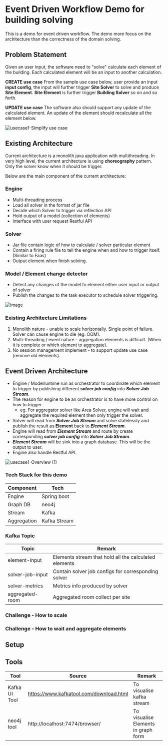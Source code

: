 

# Event Driven Workflow Demo for building solving
This is a demo for event driven workflow. The demo more focus on the architecture than the correctness of the domain solving.

## Problem Statement
Given an user input, the software need to "solve" calculate each element of the building. Each calculated element will be an input to another calculation. 

**CREATE use case**
From the sample use case below, user provide an input **input config**, the input will further trigger **Site Solver** to solve and produce **Site Element**. **Site Element** is further trigger **Building Solver** so on and so forth. 

**UPDATE use case**
The software also should support any update of the calculated element. An update of the element should recalculate all the element below. 


![usecase1-Simplify use case](https://user-images.githubusercontent.com/6212089/180974104-106ab1d8-d839-44fb-a006-9dc58ab930a4.jpg)

## Existing Architecture
Current architecture is a monolith java application with multithreading. In very high level, the current architecture is using **choreography** pattern. Only the solver know when it should be trigger.

Below are the main component of the current architecture:

### Engine
 - Multi-threading process 
 - Load all solver in the format of jar file
 - Decide which Solver to trigger via reflection API 
 - Hold output of a model (collection of elements) 
 - Interface with user request Restful API

### Solver
 -   Jar file contain logic of how to calculate / solver particular element
 -   Contain a firing rule file to tell the engine when and how to trigger itself. (Similar to Faas)
 -   Output element when finish solving.      

### Model / Element change detector
 -   Detect any changes of the model to element either user input or output of solver
 -   Publish the changes to the task executor to schedule solver triggering.

![image](https://user-images.githubusercontent.com/6212089/180975502-17c00e42-0a00-48da-8128-9ae05690f35c.png)

### Existing Architecture Limitations

 1. Monolith nature - unable to scale horizontally. Single point of failure. Solver can cause engine to die (eg. OOM).
 2. Multi-threading / event nature - aggregation elements is difficult. (When it is complete or which element to aggregate). 
 3. No session management implement - to support update use case (remove old elements).

## Event Driven Architecture

 - Engine / Modelruntime run as orchestrator to coordinate which element to trigger by publishing different ***solver job config*** into ***Solver Job Stream***.
 - The reason for engine to be an orchestrator is to have more control on how to trigger. 
	 - eg. For aggregator solver like Area Solver, engine will wait and aggregate the required element then only trigger the solver.
 - Solver will read from ***Solver Job Stream*** and solve statelessly and publish the result as **Element** back to ***Element Stream***.
 - Engine will read from ***Element Stream*** and route by create corresponding ***solver job config*** into ***Solver Job Stream***.
 - ***Element Stream*** will be sink into a graph database. This will be the output to user.
 - Engine also handle Restful API.

![usecase1-Overview (1)](https://user-images.githubusercontent.com/6212089/180979669-91e46e8a-a2f2-46a0-ae53-792dd8794645.jpg)

### Tech Stack for this demo
| Component |Tech  |
|--|--|
| Engine | Spring boot  |
| Graph DB| neo4j  |
| Stream| Kafka|
| Aggregation | Kafka Stream |

### Kafka Topic
| Topic|Remark|
|--|--|
|element-input|Elements stream that hold all the calculated elements|
|solver-job-input|Contain solver job configs for corresponding solver|
|solver-metrics| Metrics info produced by solver|
|aggregated-room| Aggregated room collect per site|

### Challenge - How to scale
### Challenge - How to wait and aggregate elements

## Setup
## Tools
| Tool | Source  | Remark |
|--|--|--|
| Kafka UI Tool | https://www.kafkatool.com/download.html  | To visualise kafka stream |
| neo4j tool | http://localhost:7474/browser/ | To visualise Elements in graph form|

